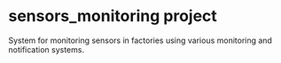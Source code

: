 # sensors_monitoring project

System for monitoring sensors in factories using various monitoring and notification systems.
